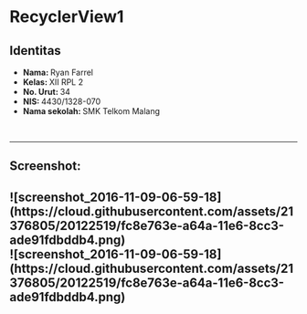 # RecyclerView1
<h2>Identitas</h2>
<ul>
<li><b>Nama: </b>Ryan Farrel<br>
<li><b>Kelas: </b>XII RPL 2<br>
<li><b>No. Urut: </b>34<br>
<li><b>NIS: </b>4430/1328-070<br>
<li><b>Nama sekolah: </b>SMK Telkom Malang<br>
</ul>
<br><hr>
<h2>Screenshot:<h2>
![screenshot_2016-11-09-06-59-18](https://cloud.githubusercontent.com/assets/21376805/20122519/fc8e763e-a64a-11e6-8cc3-ade91fdbddb4.png)<br>
![screenshot_2016-11-09-06-59-18](https://cloud.githubusercontent.com/assets/21376805/20122519/fc8e763e-a64a-11e6-8cc3-ade91fdbddb4.png)
